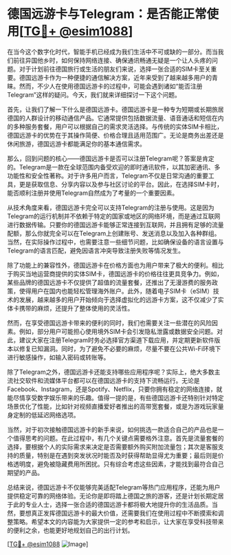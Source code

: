 # 德国远游卡与Telegram：是否能正常使用[[TG💪+ @esim1088](https://t.me/s/esim1088)]

在当今这个数字化时代，智能手机已经成为我们生活中不可或缺的一部分。而当我们前往异国他乡时，如何保持网络连接、确保通讯畅通无疑是一个让人头疼的问题。对于计划前往德国旅行或生活的朋友们来说，选择一张合适的SIM卡至关重要。德国远游卡作为一种便捷的通信解决方案，近年来受到了越来越多用户的青睐。然而，不少人在使用德国远游卡的过程中，可能会遇到诸如“能否注册Telegram”这样的疑问。今天，我们就来详细探讨一下这个问题。

首先，让我们了解一下什么是德国远游卡。德国远游卡是一种专为短期或长期旅居德国的人群设计的移动通信产品。它通常提供包括数据流量、语音通话和短信在内的多种服务套餐，用户可以根据自己的需求灵活选择。与传统的实体SIM卡相比，德国远游卡的优势在于其操作简便、价格合理且适用范围广。无论是商务出差还是休闲旅游，德国远游卡都能满足你的基本通信需求。

那么，回到问题的核心——德国远游卡是否可以注册Telegram呢？答案是肯定的。Telegram是一款在全球范围内备受欢迎的即时通讯软件，以其加密通讯、多功能性和安全性著称。对于许多用户而言，Telegram不仅是日常沟通的重要工具，更是获取信息、分享内容以及参与社区讨论的平台。因此，在选择SIM卡时，能否顺利注册并使用Telegram自然成为了考量的一个重要因素。

从技术角度来看，德国远游卡完全可以支持Telegram的注册与使用。这是因为Telegram的运行机制并不依赖于特定的国家或地区的网络环境，而是通过互联网进行数据传输。只要你的德国远游卡能够正常连接到互联网，并且拥有足够的流量配额，那么你就完全可以在Telegram上创建账号、发送消息以及加入各种群组。当然，在实际操作过程中，也需要注意一些细节问题，比如确保设备的语言设置与Telegram的语言匹配，避免因语言冲突导致注册失败等情况发生。

除了功能上的兼容性外，德国远游卡在价格方面也为用户带来了极大的便利。相比于购买当地运营商提供的实体SIM卡，德国远游卡的价格往往更具竞争力。例如，某些品牌的德国远游卡不仅提供了超值的流量套餐，还推出了无漫游费的服务政策，使得用户在国内也能轻松管理海外账户。此外，随着电子SIM卡（eSIM）技术的发展，越来越多的用户开始倾向于选择虚拟化的远游卡方案，这不仅减少了实体卡携带的麻烦，还提升了整体使用的灵活性。

然而，在享受德国远游卡带来的便利的同时，我们也需要关注一些潜在的风险因素。例如，部分用户可能担心使用境外SIM卡会引发隐私泄露或数据安全问题。对此，建议大家在注册Telegram时务必选择官方渠道下载应用，并定期更新软件版本以修复已知漏洞。同时，为了避免不必要的麻烦，尽量不要在公共Wi-Fi环境下进行敏感操作，如输入密码或转账等。

除了Telegram之外，德国远游卡还能支持哪些应用程序呢？实际上，绝大多数主流社交软件和流媒体平台都可以在德国远游卡的支持下流畅运行。无论是Facebook、Instagram，还是Spotify、Netflix，只要你拥有稳定的网络连接，就能尽情享受数字娱乐带来的乐趣。值得一提的是，有些德国远游卡还特别针对特定场景优化了性能，比如针对视频直播爱好者推出的高带宽套餐，或是为游戏玩家量身定制的低延迟网络选项。

当然，对于初次接触德国远游卡的新手来说，如何挑选一款适合自己的产品也是一个值得思考的问题。在此过程中，有几个关键点需要格外注意。首先是流量套餐的选择，要根据个人的实际需求来决定是否需要额外购买附加流量包；其次是客服支持的质量，特别是在遇到突发状况时能否及时获得帮助显得尤为重要；最后则是价格透明度，避免被隐藏费用所困扰。只有综合考虑这些因素，才能找到最符合自己期望的产品。

总结来说，德国远游卡不仅能够完美适配Telegram等热门应用程序，还能为用户提供稳定可靠的网络体验。无论你是即将踏上德国之旅的游客，还是计划长期定居于此的专业人士，选择一张合适的德国远游卡都将极大地提升你的生活品质。当然，要想真正发挥德国远游卡的最大价值，还需要我们在使用过程中不断摸索和调整策略。希望本文的内容能为大家提供一定的参考和启示，让大家在享受科技带来的便利之余，也能更好地规划自己的出行计划。

[[TG💪+ @esim1088](https://t.me/s/esim1088) ![Image](https://i.postimg.cc/4NQfJmqS/Snipaste-2025-05-13-00-14-12.png)]